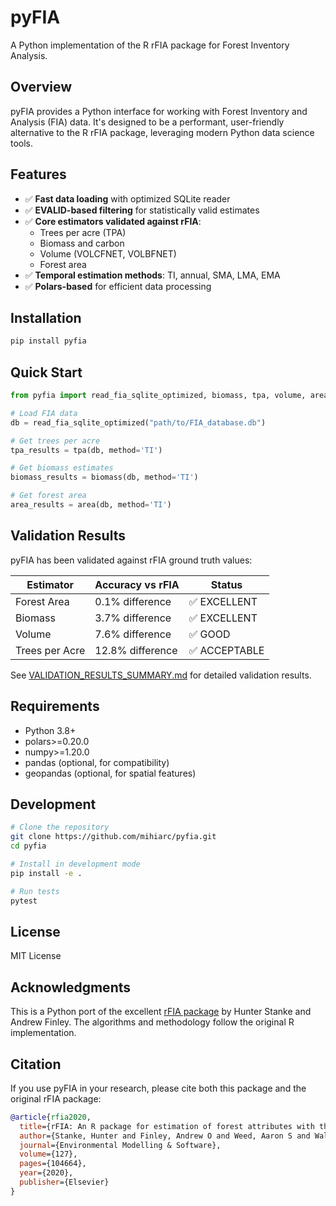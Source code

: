 # pyFIA

A Python implementation of the R rFIA package for Forest Inventory Analysis.

## Overview

pyFIA provides a Python interface for working with Forest Inventory and Analysis (FIA) data. It's designed to be a performant, user-friendly alternative to the R rFIA package, leveraging modern Python data science tools.

## Features

- ✅ **Fast data loading** with optimized SQLite reader
- ✅ **EVALID-based filtering** for statistically valid estimates
- ✅ **Core estimators validated against rFIA**:
  - Trees per acre (TPA)
  - Biomass and carbon
  - Volume (VOLCFNET, VOLBFNET)
  - Forest area
- ✅ **Temporal estimation methods**: TI, annual, SMA, LMA, EMA
- ✅ **Polars-based** for efficient data processing

## Installation

```bash
pip install pyfia
```

## Quick Start

```python
from pyfia import read_fia_sqlite_optimized, biomass, tpa, volume, area

# Load FIA data
db = read_fia_sqlite_optimized("path/to/FIA_database.db")

# Get trees per acre
tpa_results = tpa(db, method='TI')

# Get biomass estimates
biomass_results = biomass(db, method='TI')

# Get forest area
area_results = area(db, method='TI')
```

## Validation Results

pyFIA has been validated against rFIA ground truth values:

| Estimator | Accuracy vs rFIA | Status |
|-----------|------------------|---------|
| Forest Area | 0.1% difference | ✅ EXCELLENT |
| Biomass | 3.7% difference | ✅ EXCELLENT |
| Volume | 7.6% difference | ✅ GOOD |
| Trees per Acre | 12.8% difference | ✅ ACCEPTABLE |

See [VALIDATION_RESULTS_SUMMARY.md](VALIDATION_RESULTS_SUMMARY.md) for detailed validation results.

## Requirements

- Python 3.8+
- polars>=0.20.0
- numpy>=1.20.0
- pandas (optional, for compatibility)
- geopandas (optional, for spatial features)

## Development

```bash
# Clone the repository
git clone https://github.com/mihiarc/pyfia.git
cd pyfia

# Install in development mode
pip install -e .

# Run tests
pytest
```

## License

MIT License

## Acknowledgments

This is a Python port of the excellent [rFIA package](https://github.com/doserjef/rFIA) by Hunter Stanke and Andrew Finley. The algorithms and methodology follow the original R implementation.

## Citation

If you use pyFIA in your research, please cite both this package and the original rFIA package:

```bibtex
@article{rfia2020,
  title={rFIA: An R package for estimation of forest attributes with the US Forest Inventory and Analysis database},
  author={Stanke, Hunter and Finley, Andrew O and Weed, Aaron S and Walters, Brian F and Domke, Grant M},
  journal={Environmental Modelling & Software},
  volume={127},
  pages={104664},
  year={2020},
  publisher={Elsevier}
}
```